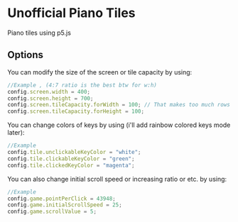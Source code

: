 # Unofficial Piano Tiles 
Piano tiles using p5.js

## Options
You can modify the size of the screen or tile capacity by using: 
```javascript
//Example , (4:7 ratio is the best btw for w:h)
config.screen.width = 400;
config.screen.height = 700;
config.screen.tileCapacity.forWidth = 100; // That makes too much rows 
config.screen.tileCapacity.forHeight = 100;
```

You can change colors of keys by using (i'll add rainbow colored keys mode later):
```javascript
//Example
config.tile.unclickableKeyColor = "white";  
config.tile.clickableKeyColor = "green";      
config.tile.clickedKeyColor = "magenta";
```

You can also change initial scroll speed or increasing ratio or etc. by using:
```javascript
//Example
config.game.pointPerClick = 43948;
config.game.initialScrollSpeed = 25;
config.game.scrollValue = 5;
```
